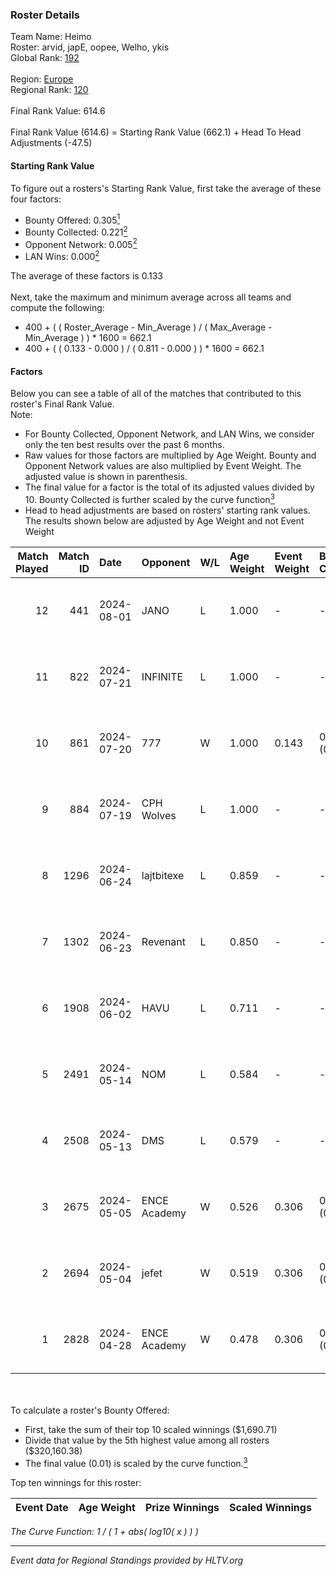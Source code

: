 ### Roster Details<br />
Team Name: Heimo<br />
Roster: arvid, japE, oopee, Welho, ykis<br />
Global Rank: [192](../standings_global_2024_08_14.md)<br />
<br />
Region: [Europe]( ../standings_europe_2024_08_14.md)<br />
Regional Rank: [120]( ../standings_europe_2024_08_14.md)<br />
<br />
Final Rank Value:  614.6<br />
<br />
Final Rank Value (614.6) = Starting Rank Value (662.1) + Head To Head Adjustments (-47.5)<br />

#### Starting Rank Value<br />
To figure out a rosters's Starting Rank Value, first take the average of these four factors:<br />
- Bounty Offered: 0.305[<sup>1</sup>](#table2)
- Bounty Collected: 0.221[<sup>2</sup>](#table1)
- Opponent Network: 0.005[<sup>2</sup>](#table1)
- LAN Wins: 0.000[<sup>2</sup>](#table1)

The average of these factors is 0.133<br />
<br />
Next, take the maximum and minimum average across all teams and compute the following:<br />
- 400 + ( ( Roster_Average - Min_Average ) / ( Max_Average - Min_Average ) ) * 1600 = 662.1
- 400 + ( ( 0.133 - 0.000 ) / ( 0.811 - 0.000 ) ) * 1600 = 662.1


#### Factors<br />
Below you can see a table of all of the matches that contributed to this roster's Final Rank Value.<br />
Note:<br />

- For Bounty Collected, Opponent Network, and LAN Wins, we consider only the ten best results over the past 6 months.
- Raw values for those factors are multiplied by Age Weight. Bounty and Opponent Network values are also multiplied by Event Weight. The adjusted value is shown in parenthesis.
- The final value for a factor is the total of its adjusted values divided by 10. Bounty Collected is further scaled by the curve function[<sup>3</sup>](#curveFunction)
- Head to head adjustments are based on rosters' starting rank values. The results shown below are adjusted by Age Weight and not Event Weight
<span id="table1"></span><br />


| Match Played | Match ID | Date       | Opponent     | W/L | Age Weight | Event Weight | Bounty Collected | Opponent Network | LAN Wins  | H2H Adj. | Roster                             |
| -: | -: | :- | :- | :- | :- | :- | :- | :- | :- | -: | :- |
|           12 |      441 | 2024-08-01 | JANO         | L   | 1.000      | -            | -                | -                | -         |   -15.88 | arvid, japE, oopee, Welho, ykis    |
|           11 |      822 | 2024-07-21 | INFINITE     | L   | 1.000      | -            | -                | -                | -         |   -17.68 | arvid, japE, oopee, Welho, ykis    |
|           10 |      861 | 2024-07-20 | 777          | W   | 1.000      | 0.143        | 0.014 (0.002)    | 0.158 (0.023)    | 0 (0.000) |    16.75 | arvid, japE, oopee, Welho, ykis    |
|            9 |      884 | 2024-07-19 | CPH Wolves   | L   | 1.000      | -            | -                | -                | -         |    -7.78 | arvid, japE, oopee, Welho, ykis    |
|            8 |     1296 | 2024-06-24 | lajtbitexe   | L   | 0.859      | -            | -                | -                | -         |   -11.50 | arvid, oopee, Sm1llee, Welho, ykis |
|            7 |     1302 | 2024-06-23 | Revenant     | L   | 0.850      | -            | -                | -                | -         |    -6.32 | arvid, oopee, Sm1llee, Welho, ykis |
|            6 |     1908 | 2024-06-02 | HAVU         | L   | 0.711      | -            | -                | -                | -         |   -10.70 | arvid, japE, oopee, Welho, ykis    |
|            5 |     2491 | 2024-05-14 | NOM          | L   | 0.584      | -            | -                | -                | -         |   -12.52 | arvid, japE, oopee, Welho, ykis    |
|            4 |     2508 | 2024-05-13 | DMS          | L   | 0.579      | -            | -                | -                | -         |    -4.41 | arvid, japE, oopee, Welho, ykis    |
|            3 |     2675 | 2024-05-05 | ENCE Academy | W   | 0.526      | 0.306        | 0.003 (0.000)    | 0.098 (0.016)    | 0 (0.000) |     9.24 | arvid, japE, oopee, Welho, ykis    |
|            2 |     2694 | 2024-05-04 | jefet        | W   | 0.519      | 0.306        | 0.001 (0.000)    | 0.018 (0.003)    | 0 (0.000) |     5.00 | arvid, japE, oopee, Welho, ykis    |
|            1 |     2828 | 2024-04-28 | ENCE Academy | W   | 0.478      | 0.306        | 0.003 (0.000)    | 0.065 (0.009)    | 0 (0.000) |     8.26 | arvid, japE, oopee, Welho, ykis    |

<br />
<span id="table2"></span><br />
To calculate a roster's Bounty Offered:<br />

- First, take the sum of their top 10 scaled winnings ($1,690.71)
- Divide that value by the 5th highest value among all rosters ($320,160.38)
- The final value (0.01) is scaled by the curve function.[<sup>3</sup>](#curveFunction)

Top ten winnings for this roster:<br />

| Event Date | Age Weight | Prize Winnings | Scaled Winnings |
| :- | -: | :- | :- |


<span id="curveFunction"></span>_The Curve Function: 1 / ( 1 + abs( log10( x ) ) )_<br />

---
_Event data for Regional Standings provided by HLTV.org_<br />
